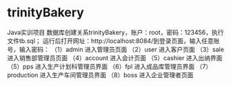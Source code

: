 # trinityBakery
Java实训项目
数据库创建关系trinityBakery，账户：root，密码：123456，执行文件tb.sql；
运行后打开网址：http://localhost:8084/到登录页面，输入任意账号，输入密码：
（1）admin
进入管理员页面
（2）user
进入客户页面
（3）sale
进入销售部管理员页面
（4）account
进入会计页面
（5）cashier
进入出纳界面
（5）pps
进入生产计划科管理员界面
（6）fpl
进入成品库管理员界面
（7）production
进入生产车间管理员界面
（8）boss
进入企业管理者页面



